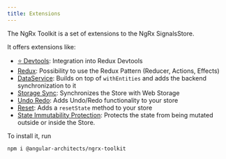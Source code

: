 ```yaml
---
title: Extensions
---
```


The NgRx Toolkit is a set of extensions to the NgRx SignalsStore.

It offers extensions like:

- [⭐️ Devtools](./with-devtools): Integration into Redux Devtools
- [Redux](./with-redux): Possibility to use the Redux Pattern (Reducer, Actions, Effects)
- [DataService](./with-data-service): Builds on top of `withEntities` and adds the backend synchronization to it
- [Storage Sync](./with-storage-sync): Synchronizes the Store with Web Storage
- [Undo Redo](./with-undo-redo): Adds Undo/Redo functionality to your store
- [Reset](./with-reset): Adds a `resetState` method to your store
- [State Immutability Protection](./with-immutable-state): Protects the state from being mutated outside or inside the Store.

To install it, run

```shell
npm i @angular-architects/ngrx-toolkit
```
